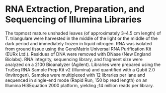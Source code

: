 # RNA Extraction, Preparation, and Sequencing of Illumina Libraries

The topmost mature unshaded leaves (of approximately 3–4.5 cm length) of T. triangulare were harvested in the middle of the light or the middle of the dark period and immediately frozen in liquid nitrogen. RNA was isolated from ground tissue using the GeneMatrix Universal RNA Purification Kit (EURx Ltd.). Residues of DNA were removed with DNase (New England Biolabs). RNA integrity, sequencing library, and fragment size were analyzed on a 2100 Bioanalyzer (Agilent). Libraries were prepared using the TruSeq RNA Sample Prep Kit v2 (Illumina) and quantified with a Qubit 2.0 (Invitrogen). Samples were multiplexed with 12 libraries per lane and sequenced in single-end mode (Rapid Run, 150 bp read length) on an Illumina HiSEquation 2000 platform, yielding ;14 million reads per library.
